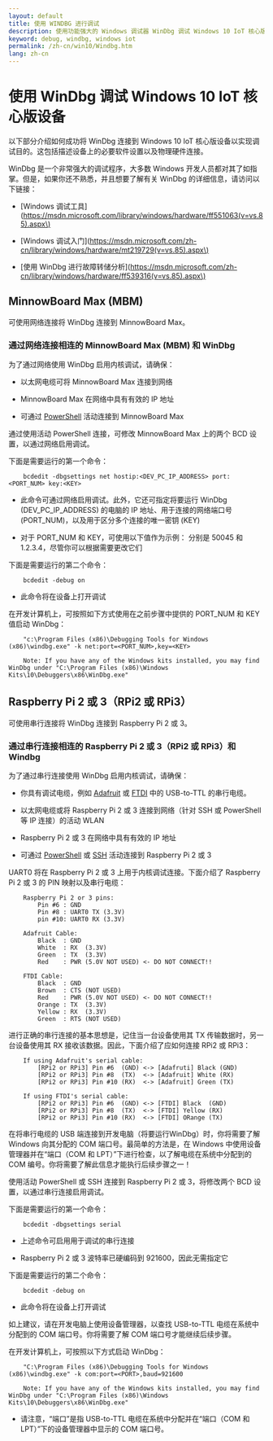 ```yaml
---
layout: default
title: 使用 WINDBG 进行调试
description: 使用功能强大的 Windows 调试器 WinDbg 调试 Windows 10 IoT 核心版设备。
keyword: debug, windbg, windows iot
permalink: /zh-cn/win10/Windbg.htm
lang: zh-cn
---
```


# 使用 WinDbg 调试 Windows 10 IoT 核心版设备

以下部分介绍如何成功将 WinDbg 连接到 Windows 10 IoT 核心版设备以实现调试目的。这包括描述设备上的必要软件设置以及物理硬件连接。

WinDbg 是一个非常强大的调试程序，大多数 Windows 开发人员都对其了如指掌。但是，如果你还不熟悉，并且想要了解有关 WinDbg 的详细信息，请访问以下链接：

* \[Windows 调试工具\]\(https://msdn.microsoft.com/library/windows/hardware/ff551063(v=vs.85).aspx\) 

* \[Windows 调试入门\]\(https://msdn.microsoft.com/zh-cn/library/windows/hardware/mt219729(v=vs.85).aspx\)

* \[使用 WinDbg 进行故障转储分析\]\(https://msdn.microsoft.com/zh-cn/library/windows/hardware/ff539316(v=vs.85).aspx\)


## MinnowBoard Max \(MBM\) 

可使用网络连接将 WinDbg 连接到 MinnowBoard Max。

### 通过网络连接相连的 MinnowBoard Max \(MBM\) 和 WinDbg

为了通过网络使用 WinDbg 启用内核调试，请确保：

* 以太网电缆可将 MinnowBoard Max 连接到网络 

* MinnowBoard Max 在网络中具有有效的 IP 地址

* 可通过 [PowerShell]({{site.baseurl}}/{{page.lang}}/win10/samples/PowerShell.htm) 活动连接到 MinnowBoard Max

通过使用活动 PowerShell 连接，可修改 MinnowBoard Max 上的两个 BCD 设置，以通过网络启用调试。

下面是需要运行的第一个命令：

        bcdedit -dbgsettings net hostip:<DEV_PC_IP_ADDRESS> port:<PORT_NUM> key:<KEY> 

* 此命令可通过网络启用调试。此外，它还可指定将要运行 WinDbg \(DEV\_PC\_IP\_ADDRESS\) 的电脑的 IP 地址、用于连接的网络端口号 \(PORT\_NUM\)，以及用于区分多个连接的唯一密钥 \(KEY\) 

* 对于 PORT\_NUM 和 KEY，可使用以下值作为示例： 分别是 50045 和 1.2.3.4，尽管你可以根据需要更改它们

下面是需要运行的第二个命令：

        bcdedit -debug on

* 此命令将在设备上打开调试 

在开发计算机上，可按照如下方式使用在之前步骤中提供的 PORT\_NUM 和 KEY 值启动 WinDbg：

        "c:\Program Files (x86)\Debugging Tools for Windows (x86)\windbg.exe" -k net:port=<PORT_NUM>,key=<KEY>

        Note: If you have any of the Windows kits installed, you may find WinDbg under "C:\Program Files (x86)\Windows Kits\10\Debuggers\x86\WinDbg.exe" 

## Raspberry Pi 2 或 3（RPi2 或 RPi3） 

可使用串行连接将 WinDbg 连接到 Raspberry Pi 2 或 3。

### 通过串行连接相连的 Raspberry Pi 2 或 3（RPi2 或 RPi3）和 Windbg

为了通过串行连接使用 WinDbg 启用内核调试，请确保：

* 你具有调试电缆，例如 [Adafruit](https://www.adafruit.com/product/954) 或 [FTDI](http://shop.clickandbuild.com/cnb/shop/ftdichip?productID=53&op=catalogue-product_info-null&prodCategoryID=105) 中的 USB-to-TTL 的串行电缆。 

* 以太网电缆或将 Raspberry Pi 2 或 3 连接到网络（针对 SSH 或 PowerShell 等 IP 连接）的活动 WLAN

* Raspberry Pi 2 或 3 在网络中具有有效的 IP 地址

* 可通过 [PowerShell]({{site.baseurl}}/{{page.lang}}/win10/samples/PowerShell.htm) 或 [SSH]({{site.baseurl}}/{{page.lang}}/win10/samples/SSH.htm) 活动连接到 Raspberry Pi 2 或 3

UART0 将在 Raspberry Pi 2 或 3 上用于内核调试连接。下面介绍了 Raspberry Pi 2 或 3 的 PIN 映射以及串行电缆：

        Raspberry Pi 2 or 3 pins:
            Pin #6 : GND
            Pin #8 : UART0 TX (3.3V)
            pin #10: UART0 RX (3.3V)

        Adafruit Cable:
            Black  : GND
            White  : RX  (3.3V)
            Green  : TX  (3.3V)
            Red    : PWR (5.0V NOT USED) <- DO NOT CONNECT!!
        
        FTDI Cable:
            Black  : GND
            Brown  : CTS (NOT USED)
            Red    : PWR (5.0V NOT USED) <- DO NOT CONNECT!!
            Orange : TX  (3.3V)
            Yellow : RX  (3.3V)
            Green  : RTS (NOT USED)

进行正确的串行连接的基本思想是，记住当一台设备使用其 TX 传输数据时，另一台设备使用其 RX 接收该数据。因此，下面介绍了应如何连接 RPi2 或 RPi3：

        If using Adafruit's serial cable:
            [RPi2 or RPi3] Pin #6  (GND) <-> [Adafruti] Black (GND)
            [RPi2 or RPi3] Pin #8  (TX)  <-> [Adafruit] White (RX) 
            [RPi2 or RPi3] Pin #10 (RX)  <-> [Adafruit] Green (TX)
        
        If using FTDI's serial cable:
            [RPi2 or RPi3] Pin #6  (GND) <-> [FTDI] Black  (GND)
            [RPi2 or RPi3] Pin #8  (TX)  <-> [FTDI] Yellow (RX) 
            [RPi2 or RPi3] Pin #10 (RX)  <-> [FTDI] ORange (TX)

在将串行电缆的 USB 端连接到开发电脑（将要运行WinDbg）时，你将需要了解 Windows 向其分配的 COM 端口号。最简单的方法是，在 Windows 中使用设备管理器并在“端口（COM 和 LPT）”下进行检查，以了解电缆在系统中分配到的 COM 编号。你将需要了解此信息才能执行后续步骤之一！

使用活动 PowerShell 或 SSH 连接到 Raspberry Pi 2 或 3，将修改两个 BCD 设置，以通过串行连接启用调试。

下面是需要运行的第一个命令：
    
        bcdedit -dbgsettings serial 

* 上述命令可启用用于调试的串行连接

* Raspberry Pi 2 或 3 波特率已硬编码到 921600，因此无需指定它

下面是需要运行的第二个命令：

        bcdedit -debug on

* 此命令将在设备上打开调试 

如上建议，请在开发电脑上使用设备管理器，以查找 USB-to-TTL 电缆在系统中分配到的 COM 端口号。你将需要了解 COM 端口号才能继续后续步骤。

在开发计算机上，可按照以下方式启动 WinDbg：

        "C:\Program Files (x86)\Debugging Tools for Windows (x86)\windbg.exe" -k com:port=<PORT>,baud=921600

        Note: If you have any of the Windows kits installed, you may find WinDbg under "C:\Program Files (x86)\Windows Kits\10\Debuggers\x86\WinDbg.exe" 

* 请注意，“端口”是指 USB-to-TTL 电缆在系统中分配并在“端口（COM 和 LPT）”下的设备管理器中显示的 COM 端口号。
